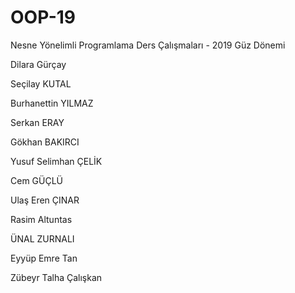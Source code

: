 ﻿# OOP-19
Nesne Yönelimli Programlama Ders Çalışmaları - 2019 Güz Dönemi

Dilara  Gürçay 
 
Seçilay KUTAL

Burhanettin YILMAZ

Serkan ERAY

Gökhan BAKIRCI

Yusuf Selimhan ÇELİK 

Cem GÜÇLÜ

Ulaş Eren ÇINAR

Rasim Altuntas

ÜNAL  ZURNALI

Eyyüp Emre Tan

Zübeyr Talha Çalışkan



